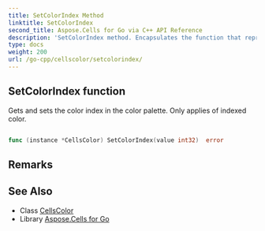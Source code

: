 ```yaml
---
title: SetColorIndex Method 
linktitle: SetColorIndex
second_title: Aspose.Cells for Go via C++ API Reference
description: 'SetColorIndex method. Encapsulates the function that represents setcolorindex in Go.'
type: docs
weight: 200
url: /go-cpp/cellscolor/setcolorindex/
---
```


## SetColorIndex function

Gets and sets the color index in the color palette. Only applies of indexed color.

```go

func (instance *CellsColor) SetColorIndex(value int32)  error

```

## Remarks


## See Also

* Class [CellsColor](../)
* Library [Aspose.Cells for Go](../../)
